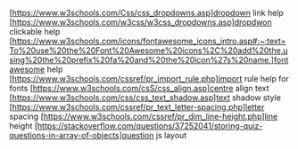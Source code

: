 [https://www.w3schools.com/Css/css_dropdowns.asp]dropdown link help
[https://www.w3schools.com/w3css/w3css_dropdowns.asp]dropdwon clickable help
[https://www.w3schools.com/icons/fontawesome_icons_intro.asp#:~:text=To%20use%20the%20Font%20Awesome%20icons%2C%20add%20the,using%20the%20prefix%20fa%20and%20the%20icon%27s%20name.]fontawesome help
[https://www.w3schools.com/cssref/pr_import_rule.php]import rule help for fonts
[https://www.w3schools.com/csS/css_align.asp]centre align text
[https://www.w3schools.com/css/css_text_shadow.asp]text shadow style
[https://www.w3schools.com/cssref/pr_text_letter-spacing.php]letter spacing
[https://www.w3schools.com/cssref/pr_dim_line-height.php]line height
[https://stackoverflow.com/questions/37252041/storing-quiz-questions-in-array-of-objects]question js layout
